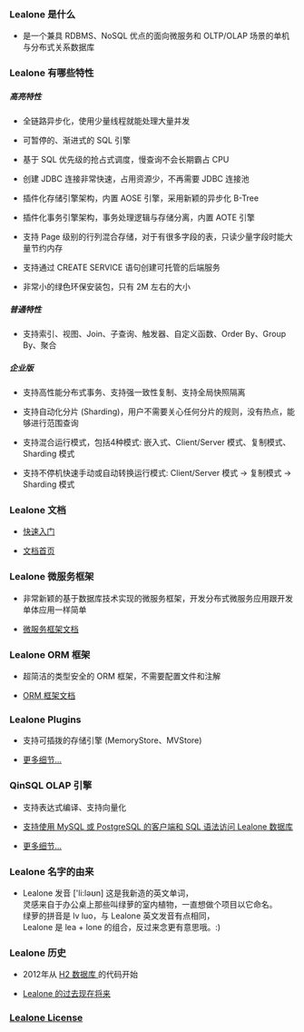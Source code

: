 
### Lealone 是什么

* 是一个兼具 RDBMS、NoSQL 优点的面向微服务和 OLTP/OLAP 场景的单机与分布式关系数据库


### Lealone 有哪些特性

##### 高亮特性

* 全链路异步化，使用少量线程就能处理大量并发

* 可暂停的、渐进式的 SQL 引擎

* 基于 SQL 优先级的抢占式调度，慢查询不会长期霸占 CPU

* 创建 JDBC 连接非常快速，占用资源少，不再需要 JDBC 连接池
 
* 插件化存储引擎架构，内置 AOSE 引擎，采用新颖的异步化 B-Tree

* 插件化事务引擎架构，事务处理逻辑与存储分离，内置 AOTE 引擎

* 支持 Page 级别的行列混合存储，对于有很多字段的表，只读少量字段时能大量节约内存

* 支持通过 CREATE SERVICE 语句创建可托管的后端服务

* 非常小的绿色环保安装包，只有 2M 左右的大小


##### 普通特性

* 支持索引、视图、Join、子查询、触发器、自定义函数、Order By、Group By、聚合


##### 企业版

* 支持高性能分布式事务、支持强一致性复制、支持全局快照隔离

* 支持自动化分片 (Sharding)，用户不需要关心任何分片的规则，没有热点，能够进行范围查询

* 支持混合运行模式，包括4种模式: 嵌入式、Client/Server 模式、复制模式、Sharding 模式

* 支持不停机快速手动或自动转换运行模式: Client/Server 模式 -> 复制模式 -> Sharding 模式


### Lealone 文档

* [快速入门](https://github.com/lealone/Lealone-Docs/blob/master/应用文档/Lealone数据库快速入门.md)

* [文档首页](https://github.com/lealone/Lealone-Docs)


### Lealone 微服务框架

* 非常新颖的基于数据库技术实现的微服务框架，开发分布式微服务应用跟开发单体应用一样简单

* [微服务框架文档](https://github.com/lealone/Lealone-Docs#lealone-%E5%BE%AE%E6%9C%8D%E5%8A%A1%E6%A1%86%E6%9E%B6)


### Lealone ORM 框架

* 超简洁的类型安全的 ORM 框架，不需要配置文件和注解

* [ORM 框架文档](https://github.com/lealone/Lealone-Docs#lealone-orm-%E6%A1%86%E6%9E%B6)


### Lealone Plugins

* 支持可插拨的存储引擎 (MemoryStore、MVStore)

* [更多细节...](https://github.com/lealone/Lealone-Plugins)


### QinSQL OLAP 引擎

* 支持表达式编译、支持向量化

* [支持使用 MySQL 或 PostgreSQL 的客户端和 SQL 语法访问 Lealone 数据库](https://github.com/lealone/Lealone-Docs/blob/master/%E5%BA%94%E7%94%A8%E6%96%87%E6%A1%A3/%E4%BD%BF%E7%94%A8MySQL%E6%88%96PostgreSQL%E7%9A%84%E5%AE%A2%E6%88%B7%E7%AB%AF%E5%92%8CSQL%E8%AF%AD%E6%B3%95%E8%AE%BF%E9%97%AELealone%E6%95%B0%E6%8D%AE%E5%BA%93.md)

* [更多细节...](https://github.com/qinsql/QinSQL)


### Lealone 名字的由来

* Lealone 发音 ['li:ləʊn] 这是我新造的英文单词， <br>
  灵感来自于办公桌上那些叫绿萝的室内植物，一直想做个项目以它命名。 <br>
  绿萝的拼音是 lv luo，与 Lealone 英文发音有点相同，<br>
  Lealone 是 lea + lone 的组合，反过来念更有意思哦。:)


### Lealone 历史

* 2012年从 [H2 数据库 ](http://www.h2database.com/html/main.html)的代码开始

* [Lealone 的过去现在将来](https://github.com/codefollower/My-Blog/issues/16)


### [Lealone License](https://github.com/lealone/Lealone/blob/master/LICENSE.md)

